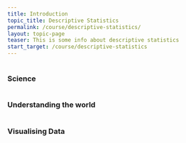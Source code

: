 ```yaml
---
title: Introduction
topic_title: Descriptive Statistics
permalink: /course/descriptive-statistics/
layout: topic-page
teaser: This is some info about descriptive statistics
start_target: /course/descriptive-statistics
---
```


<div class="col-sm-4">
    <h1 class="text-center"><i class="fa fa-cogs" aria-hidden="true"></i></h1>
    <h3 class="text-center">Science</h3>
    <p></p>
</div>

<div class="col-sm-4">
    <h1 class="text-center"><i class="fa fa-cogs" aria-hidden="true"></i></h1>
    <h3 class="text-center">Understanding the world</h3>
    <p>
</div>

<div class="col-sm-4">
    <h1 class="text-center"><i class="fa fa-pie-chart" aria-hidden="true"></i></h1>
    <h3 class="text-center">Visualising Data</h3>
    <p>
</div>